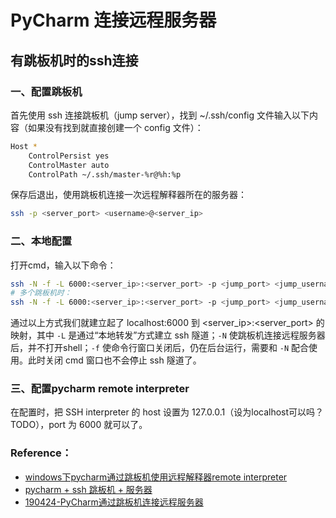 # PyCharm 连接远程服务器

## 有跳板机时的ssh连接

### 一、配置跳板机

首先使用 ssh 连接跳板机（jump server），找到 ~/.ssh/config 文件输入以下内容（如果没有找到就直接创建一个 config 文件）：

```bash
Host *
    ControlPersist yes
    ControlMaster auto
    ControlPath ~/.ssh/master-%r@%h:%p
```

保存后退出，使用跳板机连接一次远程解释器所在的服务器：

```bash
ssh -p <server_port> <username>@<server_ip>
```

### 二、本地配置

打开cmd，输入以下命令：

```bash
ssh -N -f -L 6000:<server_ip>:<server_port> -p <jump_port> <jump_username>@<jump_ip> -o TCPKeepAlive=yes
# 多个跳板机时：
ssh -N -f -L 6000:<server_ip>:<server_port> -p <jump_port> <jump_username1>@<jump_ip1>,<jump_username2>@<jump_ip2> -o TCPKeepAlive=yes
```

通过以上方式我们就建立起了 localhost:6000 到 <server_ip>:<server_port> 的映射，其中 `-L` 是通过“本地转发”方式建立 ssh 隧道；`-N` 使跳板机连接远程服务器后，并不打开shell；`-f` 使命令行窗口关闭后，仍在后台运行，需要和 `-N` 配合使用。此时关闭 cmd 窗口也不会停止 ssh 隧道了。

### 三、配置pycharm remote interpreter

在配置时，把 SSH interpreter 的 host 设置为 127.0.0.1（设为localhost可以吗？TODO），port 为 6000 就可以了。

### Reference：

- [windows下pycharm通过跳板机使用远程解释器remote interpreter](https://www.jianshu.com/p/afe423602ce3)
- [pycharm + ssh 跳板机 + 服务器](http://jjkislele.cn/2019/08/22/2019-08-22-usage-pycharm-ssh/)
- [190424-PyCharm通过跳板机连接远程服务器](https://blog.csdn.net/qq_33039859/article/details/89503464)